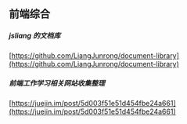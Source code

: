 ##  前端综合  


#####  jsliang 的文档库  
[https://github.com/LiangJunrong/document-library](https://github.com/LiangJunrong/document-library)  


#####  前端工作学习相关网站收集整理  
[https://juejin.im/post/5d003f51e51d454fbe24a661](https://juejin.im/post/5d003f51e51d454fbe24a661)  


